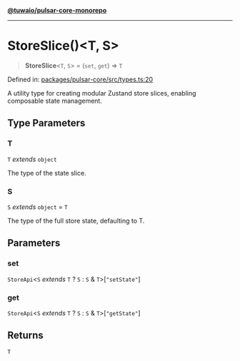 [**@tuwaio/pulsar-core-monorepo**](../../../README.md)

***

# StoreSlice()\<T, S\>

> **StoreSlice**\<`T`, `S`\> = (`set`, `get`) => `T`

Defined in: [packages/pulsar-core/src/types.ts:20](https://github.com/TuwaIO/pulsar-core/blob/6f58c3c9fd82323ffe7018d4cd8562c3905e9a91/packages/pulsar-core/src/types.ts#L20)

A utility type for creating modular Zustand store slices, enabling composable state management.

## Type Parameters

### T

`T` *extends* `object`

The type of the state slice.

### S

`S` *extends* `object` = `T`

The type of the full store state, defaulting to T.

## Parameters

### set

`StoreApi`\<`S` *extends* `T` ? `S` : `S` & `T`\>\[`"setState"`\]

### get

`StoreApi`\<`S` *extends* `T` ? `S` : `S` & `T`\>\[`"getState"`\]

## Returns

`T`
